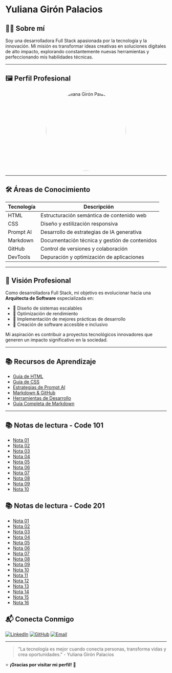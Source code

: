 # Yuliana Girón Palacios

## 👩‍💻 Sobre mí

Soy una desarrolladora Full Stack apasionada por la tecnología y la innovación. Mi misión es transformar ideas creativas en soluciones digitales de alto impacto, explorando constantemente nuevas herramientas y perfeccionando mis habilidades técnicas.

---

## 🖼️ Perfil Profesional

<div align="center">
    <img src="https://drive.google.com/thumbnail?id=1lPX0YbyNZZuYNJWrTvV-PZM5z40WaIkE" alt="Yuliana Girón Palacios" width="250" style="border-radius: 50%; object-fit: cover;">
</div>

---

## 🛠️ Áreas de Conocimiento

| Tecnología | Descripción |
|------------|-------------|
| HTML       | Estructuración semántica de contenido web |
| CSS        | Diseño y estilización responsiva |
| Prompt AI  | Desarrollo de estrategias de IA generativa |
| Markdown   | Documentación técnica y gestión de contenidos |
| GitHub     | Control de versiones y colaboración |
| DevTools   | Depuración y optimización de aplicaciones |

---

## 🚀 Visión Profesional

Como desarrolladora Full Stack, mi objetivo es evolucionar hacia una **Arquitecta de Software** especializada en:

- 🔹 Diseño de sistemas escalables
- 🔹 Optimización de rendimiento
- 🔹 Implementación de mejores prácticas de desarrollo
- 🔹 Creación de software accesible e inclusivo

Mi aspiración es contribuir a proyectos tecnológicos innovadores que generen un impacto significativo en la sociedad.

---

## 📚 Recursos de Aprendizaje

- [Guía de HTML](https://www.notion.so/HTML-1b532a8cf3dc80acadf2f29f15bef1e8)
- [Guía de CSS](https://www.notion.so/CSS-1b532a8cf3dc80599be7f18301eefea1)
- [Estrategias de Prompt AI](https://www.notion.so/Prompt-AI-1bd32a8cf3dc804a9103d134e8d831d7)
- [Markdown & GitHub](https://www.notion.so/Markdown-GitHub-GitHub-Pages-1bd32a8cf3dc8048b438d07e7bfba9ff)
- [Herramientas de Desarrollo](https://www.notion.so/DevTools-1b732a8cf3dc80b29763e4fff628d845)
- [Guía Completa de Markdown](markdown-guide.md)

---

## 📚 Notas de lectura - Code 101  
- [Nota 01](101/read01.md)  
- [Nota 02](101/read02.md)  
- [Nota 03](101/read03.md)  
- [Nota 04](101/read04.md)  
- [Nota 05](101/read05.md)  
- [Nota 06](101/read06.md)  
- [Nota 07](101/read07.md)  
- [Nota 08](101/read08.md)  
- [Nota 09](101/read09.md)  
- [Nota 10](101/read10.md)  

## 📚 Notas de lectura - Code 201  
- [Nota 01](201/read01.md)  
- [Nota 02](201/read02.md)  
- [Nota 03](201/read03.md)  
- [Nota 04](201/read04.md)  
- [Nota 05](201/read05.md)  
- [Nota 06](201/read06.md)  
- [Nota 07](201/read07.md)  
- [Nota 08](201/read08.md)  
- [Nota 09](201/read09.md)  
- [Nota 10](201/read10.md)  
- [Nota 11](201/read11.md)  
- [Nota 12](201/read12.md)  
- [Nota 13](201/read13.md)  
- [Nota 14](201/read14.md)  
- [Nota 15](201/read15.md)  
- [Nota 16](201/read16.md)

## 📬 Conecta Conmigo

[![LinkedIn](https://img.shields.io/badge/LinkedIn-blue?style=for-the-badge&logo=linkedin)](https://www.linkedin.com/in/tu-perfil)
[![GitHub](https://img.shields.io/badge/GitHub-black?style=for-the-badge&logo=github)](https://github.com/YulianaGP)
[![Email](https://img.shields.io/badge/Email-D14836?style=for-the-badge&logo=gmail&logoColor=white)](mailto:yulianagiron326@gmail.com)

---

> "La tecnología es mejor cuando conecta personas, transforma vidas y crea oportunidades." - Yuliana Girón Palacios

⭐ **¡Gracias por visitar mi perfil!** 🚀